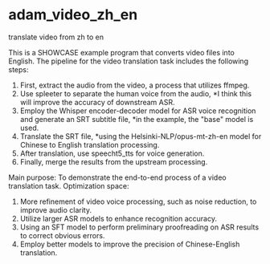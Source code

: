 # adam_video_zh_en
translate video from zh to en

This is a SHOWCASE example program that converts video files into English. 
The pipeline for the video translation task includes the following steps: 
1) First, extract the audio from the video, a process that utilizes ffmpeg.
2) Use spleeter to separate the human voice from the audio, *I think this will improve the accuracy of downstream ASR.
3) Employ the Whisper encoder-decoder model for ASR voice recognition and generate an SRT subtitle file, *in the example, the "base" model is used.
4) Translate the SRT file, *using the Helsinki-NLP/opus-mt-zh-en model for Chinese to English translation processing.
5) After translation, use speecht5_tts for voice generation.
6) Finally, merge the results from the upstream processing.
  
Main purpose: To demonstrate the end-to-end process of a video translation task. 
Optimization space: 
1) More refinement of video voice processing, such as noise reduction, to improve audio clarity.
2) Utilize larger ASR models to enhance recognition accuracy.
3) Using an SFT model to perform preliminary proofreading on ASR results to correct obvious errors.
4) Employ better models to improve the precision of Chinese-English translation.

